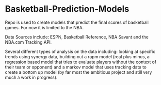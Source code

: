 # Basketball-Prediction-Models

Repo is used to create models that predict the final scores of basketball games.  For now it is limited to the NBA.

Data Sources include: ESPN, Basketball Reference, NBA Savant and the NBA.com Tracking API.

Several different types of analysis on the data including: looking at specific trends using synergy data, building out a rapm model
(real plus minus, a regression based model that tries to evaluate players without the context of their team or opponent) and a markov
model that uses tracking data to create a bottom up model (by far most the ambitious project and still very much a work in progress).
